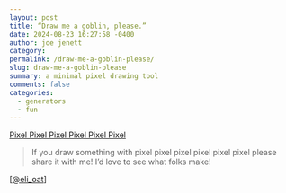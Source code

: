 ```yaml
---
layout: post
title: “Draw me a goblin, please.”
date: 2024-08-23 16:27:58 -0400
author: joe jenett
category: 
permalink: /draw-me-a-goblin-please/
slug: draw-me-a-goblin-please
summary: a minimal pixel drawing tool
comments: false
categories:
  - generators
  - fun
---
```

<a title="Pixel Pixel Pixel Pixel Pixel Pixel" href="https://smallandnearlysilent.com/pixel/">Pixel Pixel Pixel Pixel Pixel Pixel</a>
<blockquote><p>If you draw something with pixel pixel pixel pixel pixel pixel please share it with me! I’d love to see what folks make!</p></blockquote>
[<a href="https://tenforward.social/@eli_oat/113008781752983530">@eli_oat</a>]

<a href="https://brid.gy/publish/mastodon"></a>